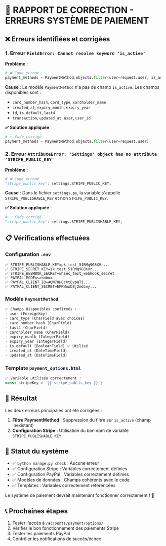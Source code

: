 # 🔧 RAPPORT DE CORRECTION - ERREURS SYSTÈME DE PAIEMENT

## ❌ Erreurs identifiées et corrigées

### 1. Erreur `FieldError: Cannot resolve keyword 'is_active'`

**Problème** : 
```python
# ❌ Code erroné
payment_methods = PaymentMethod.objects.filter(user=request.user, is_active=True)
```

**Cause** : Le modèle `PaymentMethod` n'a pas de champ `is_active`. Les champs disponibles sont :
- `card_number_hash`, `card_type`, `cardholder_name`
- `created_at`, `expiry_month`, `expiry_year` 
- `id`, `is_default`, `last4`
- `transaction`, `updated_at`, `user`, `user_id`

**✅ Solution appliquée** :
```python
# ✅ Code corrigé
payment_methods = PaymentMethod.objects.filter(user=request.user)
```

### 2. Erreur `AttributeError: 'Settings' object has no attribute 'STRIPE_PUBLIC_KEY'`

**Problème** :
```python
# ❌ Code erroné
"stripe_public_key": settings.STRIPE_PUBLIC_KEY,
```

**Cause** : Dans le fichier `settings.py`, la variable s'appelle `STRIPE_PUBLISHABLE_KEY` et non `STRIPE_PUBLIC_KEY`.

**✅ Solution appliquée** :
```python
# ✅ Code corrigé
"stripe_public_key": settings.STRIPE_PUBLISHABLE_KEY,
```

## 📋 Vérifications effectuées

### Configuration `.env`
```env
✅ STRIPE_PUBLISHABLE_KEY=pk_test_51RMq9GBXVr...
✅ STRIPE_SECRET_KEY=sk_test_51RMq9GBXVr...
✅ STRIPE_WEBHOOK_SECRET=whsec_test_webhook_secret
✅ PAYPAL_MODE=sandbox
✅ PAYPAL_CLIENT_ID=AQW78H6cXtBvpQTi...
✅ PAYPAL_CLIENT_SECRET=EPRWowD8j2mdLwy...
```

### Modèle `PaymentMethod`
```python
✅ Champs disponibles confirmés :
- user (ForeignKey)
- card_type (CharField avec choices)
- card_number_hash (CharField)
- last4 (CharField)
- cardholder_name (CharField)
- expiry_month (IntegerField)
- expiry_year (IntegerField)
- is_default (BooleanField) ✅ Utilisé
- created_at (DateTimeField)
- updated_at (DateTimeField)
```

### Template `payment_options.html`
```javascript
✅ Variable utilisée correctement :
const stripeKey = '{{ stripe_public_key }}';
```

## 🎯 Résultat

Les deux erreurs principales ont été corrigées :

1. **Filtre PaymentMethod** : Suppression du filtre sur `is_active` (champ inexistant)
2. **Configuration Stripe** : Utilisation du bon nom de variable `STRIPE_PUBLISHABLE_KEY`

## 🚀 Statut du système

- ✅ `python manage.py check` : Aucune erreur
- ✅ Configuration Stripe : Variables correctement définies
- ✅ Configuration PayPal : Variables correctement définies
- ✅ Modèles de données : Champs cohérents avec le code
- ✅ Templates : Variables correctement référencées

Le système de paiement devrait maintenant fonctionner correctement ! 🎉

## 📞 Prochaines étapes

1. Tester l'accès à `/accounts/payment/options/`
2. Vérifier le bon fonctionnement des paiements Stripe
3. Tester les paiements PayPal
4. Contrôler les notifications de succès/échec
